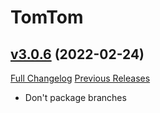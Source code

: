 # TomTom

## [v3.0.6](https://github.com/jnwhiteh/TomTom/tree/v3.0.6) (2022-02-24)
[Full Changelog](https://github.com/jnwhiteh/TomTom/compare/v3.0.5...v3.0.6) [Previous Releases](https://github.com/jnwhiteh/TomTom/releases)

- Don't package branches  
